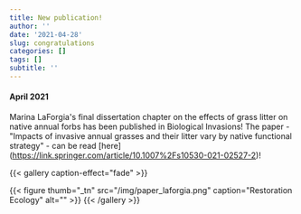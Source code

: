 ```yaml
---
title: New publication!
author: ''
date: '2021-04-28'
slug: congratulations
categories: []
tags: []
subtitle: ''
---
```

#### April 2021
Marina LaForgia's final dissertation chapter on the effects of grass litter on native annual forbs has been published in Biological Invasions! The paper - "Impacts of invasive annual grasses and their litter vary by native functional strategy" - can be read [here] (https://link.springer.com/article/10.1007%2Fs10530-021-02527-2)!

{{< gallery caption-effect="fade" >}}

{{< figure thumb="_tn" src="/img/paper_laforgia.png" caption="Restoration Ecology" alt="" >}}
{{< /gallery >}}


<!--more-->


